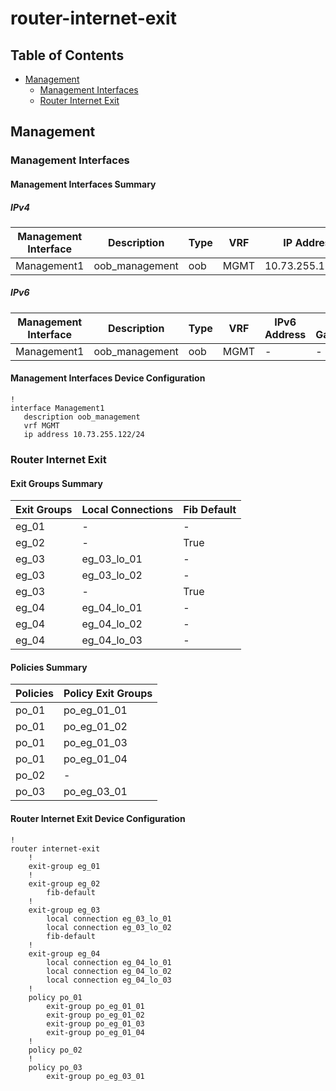 # router-internet-exit

## Table of Contents

- [Management](#management)
  - [Management Interfaces](#management-interfaces)
  - [Router Internet Exit](#router-internet-exit)

## Management

### Management Interfaces

#### Management Interfaces Summary

##### IPv4

| Management Interface | Description | Type | VRF | IP Address | Gateway |
| -------------------- | ----------- | ---- | --- | ---------- | ------- |
| Management1 | oob_management | oob | MGMT | 10.73.255.122/24 | 10.73.255.2 |

##### IPv6

| Management Interface | Description | Type | VRF | IPv6 Address | IPv6 Gateway |
| -------------------- | ----------- | ---- | --- | ------------ | ------------ |
| Management1 | oob_management | oob | MGMT | - | - |

#### Management Interfaces Device Configuration

```eos
!
interface Management1
   description oob_management
   vrf MGMT
   ip address 10.73.255.122/24
```

### Router Internet Exit

#### Exit Groups Summary

| Exit Groups | Local Connections | Fib Default |
| ----------- | ----------------- | ----------- |
| eg_01 | - | - |
| eg_02 | - | True |
| eg_03 | eg_03_lo_01 | - |
| eg_03 | eg_03_lo_02 | - |
| eg_03 | - | True |
| eg_04 | eg_04_lo_01 | - |
| eg_04 | eg_04_lo_02 | - |
| eg_04 | eg_04_lo_03 | - |


#### Policies Summary

| Policies | Policy Exit Groups |
| -------- | ------------------ |
| po_01 | po_eg_01_01 |
| po_01 | po_eg_01_02 |
| po_01 | po_eg_01_03 |
| po_01 | po_eg_01_04 |
| po_02 | - |
| po_03 | po_eg_03_01 |

#### Router Internet Exit Device Configuration

```eos
!
router internet-exit
    !
    exit-group eg_01
    !
    exit-group eg_02
        fib-default
    !
    exit-group eg_03
        local connection eg_03_lo_01
        local connection eg_03_lo_02
        fib-default
    !
    exit-group eg_04
        local connection eg_04_lo_01
        local connection eg_04_lo_02
        local connection eg_04_lo_03
    !
    policy po_01
        exit-group po_eg_01_01
        exit-group po_eg_01_02
        exit-group po_eg_01_03
        exit-group po_eg_01_04
    !
    policy po_02
    !
    policy po_03
        exit-group po_eg_03_01
```
